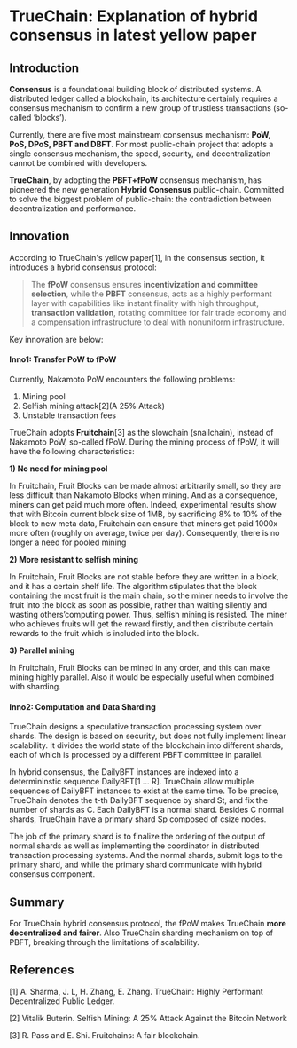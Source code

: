 # TrueChain: Explanation of hybrid consensus in latest yellow paper

## Introduction

**Consensus** is a foundational building block of distributed systems. 
A distributed ledger called a blockchain, its architecture certainly requires a consensus mechanism to confirm a new group of trustless transactions (so-called ‘blocks’). 

Currently, there are five most mainstream consensus mechanism: **PoW, PoS, DPoS, PBFT and DBFT**. 
For most public-chain project that adopts a single consensus mechanism, the speed, security, and decentralization cannot be combined with developers.

**TrueChain**, by adopting the **PBFT+fPoW** consensus mechanism, has pioneered the new generation **Hybrid Consensus** public-chain. 
Committed to solve the biggest problem of public-chain: the contradiction between decentralization and performance.

## Innovation

According to TrueChain's yellow paper[1], in the consensus section, it introduces a hybrid consensus protocol:

>The **fPoW** consensus ensures **incentivization and committee selection**, while the **PBFT** consensus, acts as a highly performant layer with capabilities like instant finality with high throughput, **transaction validation**, rotating committee for fair trade economy and a compensation infrastructure to deal with nonuniform infrastructure.  

Key innovation are below:

#### Inno1: Transfer PoW to fPoW

Currently, Nakamoto PoW encounters the following problems:

1. Mining pool
2. Selfish mining attack[2](A 25% Attack)
3. Unstable transaction fees

TrueChain adopts **Fruitchain**[3] as the slowchain (snailchain), instead of Nakamoto PoW, so-called fPoW.
During the mining process of fPoW, it will have the following characteristics:

**1) No need for mining pool**

In Fruitchain, Fruit Blocks can be made almost arbitrarily small, so they are less difficult than Nakamoto Blocks when mining.
And as a consequence, miners can get paid much more often. 
Indeed, experimental results show that with Bitcoin current block size of 1MB, by sacrificing 8% to 10% of the block to new meta data, Fruitchain can ensure that miners get paid 1000x more often (roughly on average, twice per day).
Consequently, there is no longer a need for pooled mining

**2) More resistant to selfish mining**

In Fruitchain, Fruit Blocks are not stable before they are written in a block, and it has a certain shelf life. 
The algorithm stipulates that the block containing the most fruit is the main chain, so the miner needs to involve the fruit into the block as soon as possible, rather than waiting silently and wasting others’computing power. 
Thus, selfish mining is resisted. 
The miner who achieves fruits will get the reward firstly, and then distribute certain rewards to the fruit which is included into the block.

**3) Parallel mining**

In Fruitchain, Fruit Blocks can be mined in any order, and this can make mining highly parallel.
Also it would be especially useful when combined with sharding.



#### Inno2: Computation and Data Sharding

TrueChain designs a speculative transaction processing system over shards. 
The design is based on security, but does not fully implement linear scalability.
It divides the world state of the blockchain into different shards, each of which is processed by a different PBFT committee in parallel.

In hybrid consensus, the DailyBFT instances are indexed into a determininstic sequence DailyBFT[1 ... R].
TrueChain allow multiple sequences of DailyBFT instances to exist at the same time. 
To be precise, TrueChain denotes the t-th DailyBFT sequence by shard St, and fix the number of shards as C. 
Each DailyBFT is a normal shard. Besides C normal shards, TrueChain have a primary shard Sp composed of csize nodes.

The job of the primary shard is to finalize the ordering of the output of normal shards as well as implementing the coordinator in distributed transaction processing systems.
And the normal shards, submit logs to the primary shard, and while the primary shard communicate with hybrid consensus component.


## Summary

For TrueChain hybrid consensus protocol, the fPoW makes TrueChain **more decentralized and fairer**. 
Also TrueChain sharding mechanism on top of PBFT, breaking through the limitations of scalability.

## References

[1] A. Sharma, J. L, H. Zhang, E. Zhang. TrueChain: Highly Performant Decentralized Public Ledger.

[2] Vitalik Buterin. Selfish Mining: A 25% Attack Against the Bitcoin Network

[3] R. Pass and E. Shi. Fruitchains: A fair blockchain.
 


